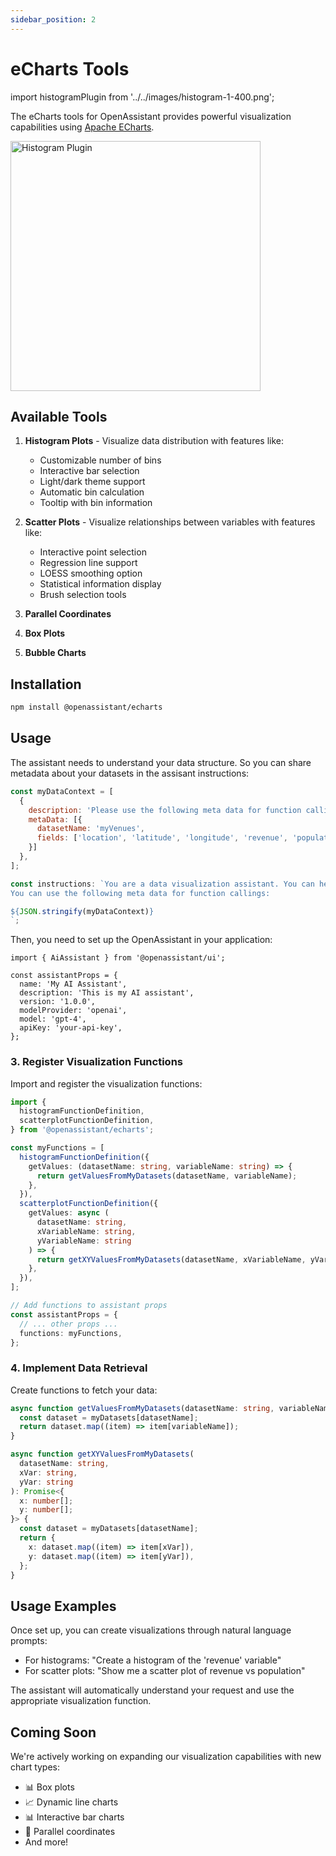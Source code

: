 ```yaml
---
sidebar_position: 2
---
```


# eCharts Tools

import histogramPlugin from '../../images/histogram-1-400.png';

The eCharts tools for OpenAssistant provides powerful visualization capabilities using [Apache ECharts](https://echarts.apache.org/). 

<img src={histogramPlugin} width="400" alt="Histogram Plugin" />

## Available Tools


1. **Histogram Plots** - Visualize data distribution with features like:
   - Customizable number of bins
   - Interactive bar selection
   - Light/dark theme support
   - Automatic bin calculation
   - Tooltip with bin information

2. **Scatter Plots** - Visualize relationships between variables with features like:
   - Interactive point selection
   - Regression line support
   - LOESS smoothing option
   - Statistical information display
   - Brush selection tools

3. **Parallel Coordinates** 

4. **Box Plots**

5. **Bubble Charts**

## Installation

```bash
npm install @openassistant/echarts
```

## Usage 

The assistant needs to understand your data structure. So you can share metadata about your datasets in the assisant instructions:

```javascript
const myDataContext = [
  {
    description: 'Please use the following meta data for function callings.',
    metaData: [{
      datasetName: 'myVenues',
      fields: ['location', 'latitude', 'longitude', 'revenue', 'population'],
    }]
  },
];

const instructions: `You are a data visualization assistant. You can help users create histograms and scatter plots from their datasets.
You can use the following meta data for function callings:

${JSON.stringify(myDataContext)}
`;
```

Then, you need to set up the OpenAssistant in your application:

```tsx
import { AiAssistant } from '@openassistant/ui';

const assistantProps = {
  name: 'My AI Assistant',
  description: 'This is my AI assistant',
  version: '1.0.0',
  modelProvider: 'openai',
  model: 'gpt-4',
  apiKey: 'your-api-key',
};
```

### 3. Register Visualization Functions

Import and register the visualization functions:

```typescript
import {
  histogramFunctionDefinition,
  scatterplotFunctionDefinition,
} from '@openassistant/echarts';

const myFunctions = [
  histogramFunctionDefinition({
    getValues: (datasetName: string, variableName: string) => {
      return getValuesFromMyDatasets(datasetName, variableName);
    },
  }),
  scatterplotFunctionDefinition({
    getValues: async (
      datasetName: string,
      xVariableName: string,
      yVariableName: string
    ) => {
      return getXYValuesFromMyDatasets(datasetName, xVariableName, yVariableName);
    },
  }),
];

// Add functions to assistant props
const assistantProps = {
  // ... other props ...
  functions: myFunctions,
};
```

### 4. Implement Data Retrieval

Create functions to fetch your data:

```typescript
async function getValuesFromMyDatasets(datasetName: string, variableName: string): Promise<number[]> {
  const dataset = myDatasets[datasetName];
  return dataset.map((item) => item[variableName]);
}

async function getXYValuesFromMyDatasets(
  datasetName: string,
  xVar: string,
  yVar: string
): Promise<{
  x: number[];
  y: number[];
}> {
  const dataset = myDatasets[datasetName];
  return {
    x: dataset.map((item) => item[xVar]),
    y: dataset.map((item) => item[yVar]),
  };
}
```

## Usage Examples

Once set up, you can create visualizations through natural language prompts:

- For histograms: "Create a histogram of the 'revenue' variable"
- For scatter plots: "Show me a scatter plot of revenue vs population"

The assistant will automatically understand your request and use the appropriate visualization function.

## Coming Soon

We're actively working on expanding our visualization capabilities with new chart types:
- 📊 Box plots
- 📈 Dynamic line charts
- 📊 Interactive bar charts
- 🥧 Parallel coordinates
- And more!
